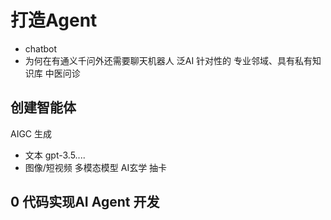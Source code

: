 # 打造Agent

- chatbot
- 为何在有通义千问外还需要聊天机器人
  泛AI
  针对性的
  专业邻域、具有私有知识库
  中医问诊

## 创建智能体
 AIGC 生成
 - 文本  gpt-3.5....
 - 图像/短视频 多模态模型
 AI玄学 抽卡

 ## 0 代码实现AI Agent 开发